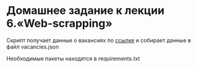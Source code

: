 # Домашнее задание к лекции 6.«Web-scrapping»

Скрипт получает данные о вакансиях по [ссылке](https://spb.hh.ru/vacancy?text=python&area=1&area=2)
и собирает данные в файл vacancies.json

Необходимые пакеты находятся в requirements.txt